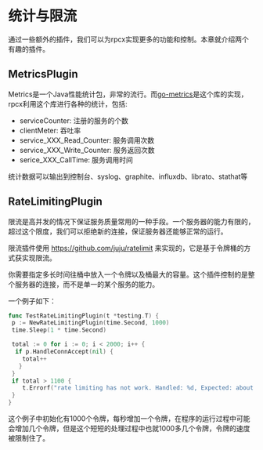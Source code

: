 # 统计与限流

通过一些额外的插件，我们可以为rpcx实现更多的功能和控制。本章就介绍两个有趣的插件。

## MetricsPlugin
Metrics是一个Java性能统计包，非常的流行。而[go-metrics](github.com/rcrowley/go-metrics)是这个库的实现，rpcx利用这个库进行各种的统计，包括:
* serviceCounter: 注册的服务的个数
* clientMeter: 吞吐率
* service_XXX_Read_Counter: 服务调用次数
* service_XXX_Write_Counter: 服务返回次数
* serice_XXX_CallTime: 服务调用时间

统计数据可以输出到控制台、syslog、graphite、influxdb、librato、stathat等


## RateLimitingPlugin
限流是高并发的情况下保证服务质量常用的一种手段。一个服务器的能力有限的，超过这个限度，我们可以拒绝新的连接，保证服务器还能够正常的运行。

限流插件使用 https://github.com/juju/ratelimit 来实现的，它是基于令牌桶的方式获实现限流。

你需要指定多长时间往桶中放入一个令牌以及桶最大的容量。这个插件控制的是整个服务器的连接，而不是单一的某个服务的能力。


一个例子如下：
```go
func TestRateLimitingPlugin(t *testing.T) {
 p := NewRateLimitingPlugin(time.Second, 1000)
 time.Sleep(1 * time.Second)

 total := 0 for i := 0; i < 2000; i++ {
  if p.HandleConnAccept(nil) {
    total++
   }
 }
 if total > 1100 {
    t.Errorf("rate limiting has not work. Handled: %d, Expected: about 1000", total)
 }
}

```

这个例子中初始化有1000个令牌，每秒增加一个令牌，在程序的运行过程中可能会增加几个令牌，但是这个短短的处理过程中也就1000多几个令牌，令牌的速度被限制住了。



